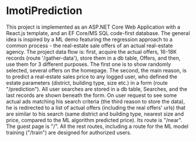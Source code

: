 # ImotiPrediction
This project is implemented as an ASP.NET Core Web Application with a React.js template, and an EF Core/MS SQL code-first database. The general idea is inspired by a ML demo featuring the regression approach to a common process - the real-estate sale offers of an actual real-estate agency. The project data flow is: first, acquire the actual offers, 16-18K records (route '/gather-data'), store them in a db table, Offers, and then, use them for 3 different purposes. 
The first one is to show randomly selected, several offers on the homepage. 
The second, the main reason, is to predict a real-estate sales price to any logged user, who defined the estate parameters (district, building type, size etc.) in a form (route "/prediction"). All user searches are stored in a db table, Searches, and the last records are shown beneath the form. 
On user request to see some actual ads matching his search criteria (the third reason to store the data), he is redirected to a list of actual offers (including the real offers' urls) that are similar to his search (same district and building type, nearest size and price, compared to the ML algorithm predicted price). Its route is "/near". 
The guest page is "/". All the rest routes, including a route for the ML model training ("/train") are designed for authorized users.
